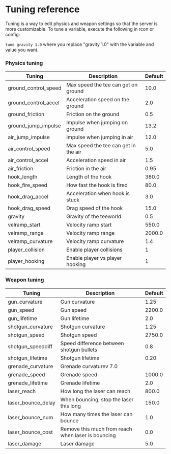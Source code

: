 # Tuning reference

Tuning is a way to edit physics and weapon settings so that the server is more customizable. To tune a variable, execute the following in rcon or config:

`tune gravity 1.0`
where you replace "gravity 1.0" with the variable and value you want.

### Physics tuning

|Tuning|	Description|	Default|
| ------ | ---------- | -------- |
|ground_control_speed|	Max speed the tee can get on ground|	10.0|
|ground_control_accel|	Acceleration speed on the ground|	2.0|
|ground_friction|	Friction on the ground|	0.5|
|ground_jump_impulse|	Impulse when jumping on ground|	13.2|
|air_jump_impulse|	Impulse when jumping in air|	12.0|
|air_control_speed|	Max speed the tee can get in the air|	5.0|
|air_control_accel|	Acceleration speed in air|	1.5|
|air_friction|	Friction in the air|	0.95|
|hook_length|	Length of the hook|	380.0|
|hook_fire_speed|	How fast the hook is fired|	80.0|
|hook_drag_accel|	Acceleration when hook is stuck|	3.0|
|hook_drag_speed|	Drag speed of the hook|	15.0|
|gravity|	Gravity of the teeworld|	0.5|
|velramp_start|	Velocity ramp start|	550.0|
|velramp_range|	Velocity ramp range|	2000.0|
|velramp_curvature|	Velocity ramp curvature|	1.4|
|player_collision|	Enable player collisions|	1|
|player_hooking|	Enable player vs player hooking|	1|

### Weapon tuning

|Tuning	|Description|	Default|
| ------ | ---------- | -------- |
|gun_curvature|	Gun curvature|	1.25|
|gun_speed|	Gun speed|	2200.0|
|gun_lifetime|	Gun lifetime|	2.0|
|shotgun_curvature|	Shotgun curvature|	1.25|
|shotgun_speed|	Shotgun speed|	2750.0|
|shotgun_speeddiff|	Speed difference between shotgun bullets|	0.8|
|shotgun_lifetime|	Shotgun lifetime|	0.20|
|grenade_curvature|	Grenade curvaturev	7.0|
|grenade_speed|	Grenade speed|	1000.0|
|grenade_lifetime|	Grenade lifetime|	2.0|
|laser_reach|	How long the laser can reach|	800.0|
|laser_bounce_delay|	When bouncing, stop the laser this long|	150.0|
|laser_bounce_num|	How many times the laser can bounce|	1.0|
|laser_bounce_cost|	Remove this much from reach when laser is bouncing|	0.0|
|laser_damage|	Laser damage|	5.0|

